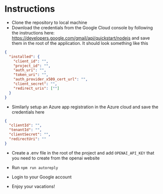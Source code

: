 # Instructions

- Clone the repository to local machine
- Download the credentials from the Google Cloud console by following the instructions here: https://developers.google.com/gmail/api/quickstart/nodejs and save them in the root of the application. It should look something like this

```JSON
{
  "installed": {
    "client_id": "",
    "project_id": "",
    "auth_uri": "",
    "token_uri": "",
    "auth_provider_x509_cert_url": "",
    "client_secret": "",
    "redirect_uris": [""]
  }
}
```

- Similarly setup an Azure app registration in the Azure cloud and save the credentials here

```JSON
{
  "clientId": "",
  "tenantId": "",
  "clientSecret": "",
  "redirectUri": ""
}
```

- Create a .env file in the root of the project and add ```OPENAI_API_KEY``` that you need to create from the openai website

- Run `npm run autoreply`
- Login to your Google account
- Enjoy your vacations!
